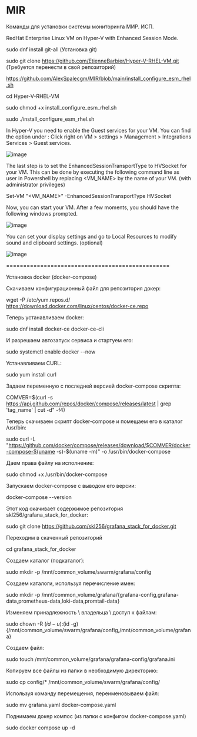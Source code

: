 # MIR

Команды для установки системы мониторинга МИР. ИСП.


RedHat Enterprise Linux VM on Hyper-V with Enhanced Session Mode.

sudo dnf install git-all
(Установка git)

sudo git clone https://github.com/EtienneBarbier/Hyper-V-RHEL-VM.git
(Требуется перенести в свой репозиторий)

https://github.com/AlexSpalecgm/MIR/blob/main/install_configure_esm_rhel.sh

cd Hyper-V-RHEL-VM

sudo chmod +x install_configure_esm_rhel.sh

sudo ./install_configure_esm_rhel.sh

In Hyper-V you need to enable the Guest services for your VM. You can find the option under : Click right on VM > settings > Management > Integrations Services > Guest services.

![image](https://github.com/user-attachments/assets/79870a64-742e-4f3e-991a-6aba8a7a6f51)

The last step is to set the EnhancedSessionTransportType to HVSocket for your VM. This can be done by executing the following command line as user in Powershell by replacing <VM_NAME> by the name of your VM. (with administrator privileges)

Set-VM "<VM_NAME>" -EnhancedSessionTransportType HVSocket

Now, you can start your VM. After a few moments, you should have the following windows prompted.

![image](https://github.com/user-attachments/assets/490a4042-f488-4e74-93ef-2c9bd8b066e6)

You can set your display settings and go to Local Resources to modify sound and clipboard settings. (optional)

![image](https://github.com/user-attachments/assets/7a9213e6-22d0-458e-9fd6-c023760f553f)

================================================

Установка docker (docker-compose)

Скачиваем конфигурационный файл для репозитория докер:

wget -P /etc/yum.repos.d/ https://download.docker.com/linux/centos/docker-ce.repo

Теперь устанавливаем docker:

sudo dnf install docker-ce docker-ce-cli

И разрешаем автозапуск сервиса и стартуем его:

sudo systemctl enable docker --now

Устанавливаем CURL:

sudo yum install curl

Задаем переменную с последней версией docker-compose скрипта:

COMVER=$(curl -s https://api.github.com/repos/docker/compose/releases/latest | grep 'tag_name' | cut -d\" -f4)

Теперь скачиваем скрипт docker-compose и помещаем его в каталог /usr/bin:

sudo curl -L "https://github.com/docker/compose/releases/download/$COMVER/docker-compose-$(uname -s)-$(uname -m)" -o /usr/bin/docker-compose

Даем права файлу на исполнение:

sudo chmod +x /usr/bin/docker-compose

Запускаем docker-compose с выводом его версии:

docker-compose --version

Этот код скачивает содержимое репозитория skl256/grafana_stack_for_docker:

sudo git clone https://github.com/skl256/grafana_stack_for_docker.git

Переходим в скаченный репозиторий

cd grafana_stack_for_docker

Создаем каталог (подкаталог):

sudo mkdir -p /mnt/common_volume/swarm/grafana/config

Создаем каталоги, используя перечисление имен:

sudo mkdir -p /mnt/common_volume/grafana/{grafana-config,grafana-data,prometheus-data,loki-data,promtail-data} 

Изменяем принадлежность  \ владельца \ доступ к файлам:

sudo chown -R $(id -u):$(id -g) {/mnt/common_volume/swarm/grafana/config,/mnt/common_volume/grafana}

Создаем файл:

sudo touch /mnt/common_volume/grafana/grafana-config/grafana.ini

Копируем все файлы из папки в необходимую директорию:

sudo cp config/* /mnt/common_volume/swarm/grafana/config/

Используя команду перемещения, переименовываем файл:

sudo mv grafana.yaml docker-compose.yaml

Поднимаем докер компос (из папки с конфигом docker-compose.yaml)

sudo docker compose up -d
